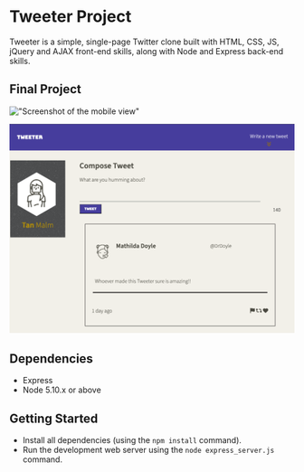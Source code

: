 # Tweeter Project

Tweeter is a simple, single-page Twitter clone built with HTML, CSS, JS, jQuery and AJAX front-end skills, along with Node and Express back-end skills.

## Final Project

!["Screenshot of the mobile view"](https://github.com/TandsPM/tweeter-tm/assets/90108940/a3a6c32b-3020-4728-9c01-1f94d1995658)

!["Screenshot of the web view"](https://github.com/TandsPM/tweeter-tm/blob/master/docs/web-view.png?raw=true)

## Dependencies

- Express
- Node 5.10.x or above

## Getting Started

- Install all dependencies (using the `npm install` command).
- Run the development web server using the `node express_server.js` command.
